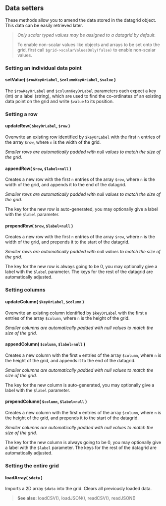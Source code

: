 ## Data setters
These methods allow you to amend the data stored in the datagrid object. This data can be easily retrieved later. 

 > *Only scalar typed values may be assigned to a datagrid by default.*
 >
 > To enable non-scalar values like objects and arrays to be set onto the grid, first call 
 > `$grid->scalarValuesOnly(false)` to enable non-scalar values.

### Setting an individual data point

#### setValue( `$rowKeyOrLabel`, `$columnKeyOrLabel`, `$value` )
The `$rowKeyOrLabel` and `$columnKeyOrLabel` parameters each expect a key (int) or a label (string),
which are used to find the co-ordinates of an existing data point on the grid and write `$value` to its position.

### Setting a row

#### updateRow( `$keyOrLabel`, `$row` )
Overwrite an existing row identified by `$keyOrLabel` with the first `n` entries of the array `$row`,
where `n` is the width of the grid.

*Smaller rows are automatically padded with null values to match the size of the grid.*

#### appendRow( `$row`, `$label=null` )
Creates a new row with the first `n` entries of the array `$row`, where `n` is the width of the grid,
and appends it to the end of the datagrid.

*Smaller rows are automatically padded with null values to match the size of the grid.*

The key for the new row is auto-generated, you may optionally give a label with the `$label` parameter.

#### prependRow( `$row`, `$label=null` )
Creates a new row with the first `n` entries of the array `$row`, where `n` is the width of the grid,
and prepends it to the start of the datagrid.

*Smaller rows are automatically padded with null values to match the size of the grid.*

The key for the new row is always going to be 0, you may optionally give a label with the `$label` parameter.
The keys for the rest of the datagrid are automatically adjusted.

### Setting columns

#### updateColumn( `$keyOrLabel`, `$column` )
Overwrite an existing column identified by `$keyOrLabel` with the first `n` entries of the array `$column`,
where `n` is the height of the grid.

*Smaller columns are automatically padded with null values to match the size of the grid.*

#### appendColumn( `$column`, `$label=null` )
Creates a new column with the first `n` entries of the array `$column`, where `n` is the height of the grid,
and appends it to the end of the datagrid.

*Smaller columns are automatically padded with null values to match the size of the grid.*

The key for the new column is auto-generated, you may optionally give a label with the `$label` parameter.

#### prependColumn( `$column`, `$label=null` )
Creates a new column with the first `n` entries of the array `$column`, where `n` is the height of the grid,
and prepends it to the start of the datagrid.

*Smaller columns are automatically padded with null values to match the size of the grid.*

The key for the new column is always going to be 0, you may optionally give a label with the `$label` parameter.
The keys for the rest of the datagrid are automatically adjusted.

### Setting the entire grid

#### loadArray( `$data` )
Imports a 2D array `$data` into the grid. Clears all previously loaded data.

> **See also:</strong> loadCSV(), loadJSON(), readCSV(), readJSON()**

